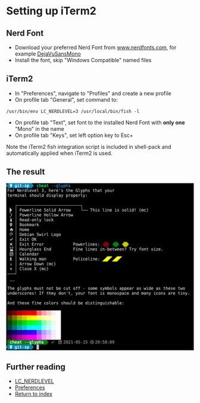 # Setting up iTerm2

## Nerd Font
 * Download your preferred Nerd Font from www.nerdfonts.com, for example [DejaVuSansMono](https://github.com/ryanoasis/nerd-fonts/releases/download/v2.1.0/DejaVuSansMono.zip)
 * Install the font, skip "Windows Compatible" named files

## iTerm2

 * In "Preferences", navigate to "Profiles" and create a new profile
 * On profile tab "General", set command to:
```
/usr/bin/env LC_NERDLEVEL=3 /usr/local/bin/fish -l
```
 * On profile tab "Text", set font to the installed Nerd Font with __only one__ "Mono" in the name
 * On profile tab "Keys", set left option key to Esc+
 
 Note the iTerm2 fish integration script is included in shell-pack and automatically applied when iTerm2 is used.

## The result
![setup iterm2 complete](images/setup-iterm2-complete.png)
 
## Further reading
 * [LC_NERDLEVEL](introducing-nerdlevel.md)
 * [Preferences](preferences.md)
 * [Return to index](index.md)

